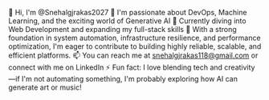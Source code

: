 👋 Hi, I'm @Snehalgjrakas2027
👀 I'm passionate about DevOps, Machine Learning, and the exciting world of Generative AI
🌱 Currently diving into Web Development and expanding my full-stack skills
🔧 With a strong foundation in system automation, infrastructure resilience, and performance optimization, I'm eager to contribute to building highly reliable, scalable, and efficient platforms.
📫 You can reach me at snehalgjrakas118@gmail.com or connect with me on LinkedIn
⚡ Fun fact: I love blending tech and creativity—if I'm not automating something, I'm probably exploring how AI can generate art or music!
<!---
Snehalgjrakas2027/Snehalgjrakas2027 is a ✨ special ✨ repository because its `README.md` (this file) appears on your GitHub profile.
You can click the Preview link to take a look at your changes.
--->
